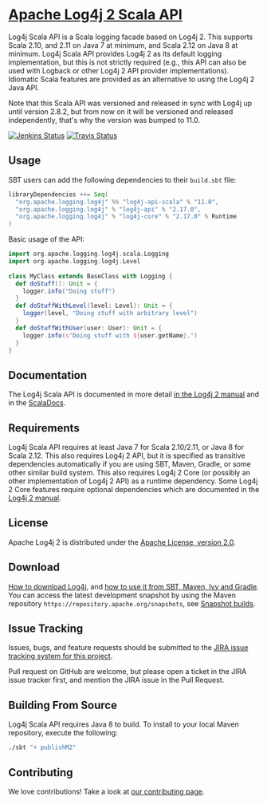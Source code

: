 # [Apache Log4j 2 Scala API](http://logging.apache.org/log4j/2.x/)

Log4j Scala API is a Scala logging facade based on Log4j 2. This supports
Scala 2.10, and 2.11 on Java 7 at minimum, and Scala 2.12 on Java 8 at minimum. 
Log4j Scala API provides Log4j 2 as its default logging implementation, but this is not strictly
required (e.g., this API can also be used with Logback or other Log4j 2 API
provider implementations). Idiomatic Scala features are provided as an
alternative to using the Log4j 2 Java API.

Note that this Scala API was versioned and released in sync with Log4j up until version 2.8.2, but from now on it will 
be versioned and released independently, that's why the version was bumped to 11.0. 

[![Jenkins Status](https://builds.apache.org/job/Log4jScala/job/master/badge/icon)](https://builds.apache.org/job/Log4jScala)
[![Travis Status](https://travis-ci.org/apache/logging-log4j-scala.svg?branch=master)](https://travis-ci.org/apache/logging-log4j-scala)

## Usage

SBT users can add the following dependencies to their `build.sbt` file:

```scala
libraryDependencies ++= Seq(
  "org.apache.logging.log4j" %% "log4j-api-scala" % "11.0",
  "org.apache.logging.log4j" % "log4j-api" % "2.17.0",
  "org.apache.logging.log4j" % "log4j-core" % "2.17.0" % Runtime
)
```

Basic usage of the API:

```scala
import org.apache.logging.log4j.scala.Logging
import org.apache.logging.log4j.Level
 
class MyClass extends BaseClass with Logging {
  def doStuff(): Unit = {
    logger.info("Doing stuff")
  }
  def doStuffWithLevel(level: Level): Unit = {
    logger(level, "Doing stuff with arbitrary level")
  }
  def doStuffWithUser(user: User): Unit = {
    logger.info(s"Doing stuff with ${user.getName}.")
  }
}
```

## Documentation

The Log4j Scala API is documented in more detail [in the Log4j 2 manual](https://logging.apache.org/log4j/2.x/manual/scala-api.html)
and in the [ScalaDocs](https://logging.apache.org/log4j/2.x/log4j-api-scala_2.11/scaladocs/index.html#org.apache.logging.log4j.scala.package).

## Requirements

Log4j Scala API requires at least Java 7 for Scala 2.10/2.11, or Java 8 for
Scala 2.12. This also requires Log4j 2 API, but it is specified as transitive dependencies automatically 
if you are using SBT, Maven, Gradle, or some other similar build system. This also requires Log4j 2 Core 
(or possibly an other implementation of Log4j 2 API) as a runtime dependency. Some Log4j 2 Core features require optional
dependencies which are documented in the [Log4j 2 manual](https://logging.apache.org/log4j/2.x/manual/index.html).

## License

Apache Log4j 2 is distributed under the [Apache License, version 2.0](https://www.apache.org/licenses/LICENSE-2.0.html).

## Download

[How to download Log4j](https://logging.apache.org/log4j/2.x/download.html),
and [how to use it from SBT, Maven, Ivy and Gradle](https://logging.apache.org/log4j/2.x/maven-artifacts.html#Scala_API).
You can access the latest development snapshot by using the Maven repository `https://repository.apache.org/snapshots`, 
see [Snapshot builds](https://logging.apache.org/log4j/2.x/maven-artifacts.html#Snapshot_builds).

## Issue Tracking

Issues, bugs, and feature requests should be submitted to the 
[JIRA issue tracking system for this project](https://issues.apache.org/jira/browse/LOG4J2).

Pull request on GitHub are welcome, but please open a ticket in the JIRA issue tracker first, and mention the 
JIRA issue in the Pull Request.

## Building From Source

Log4j Scala API requires Java 8 to build. To install to your local
Maven repository, execute the following:

```sh
./sbt "+ publishM2"
```

## Contributing

We love contributions! Take a look at [our contributing page](https://github.com/apache/logging-log4j-scala/blob/master/src/asciidoctor/contributing.adoc).
